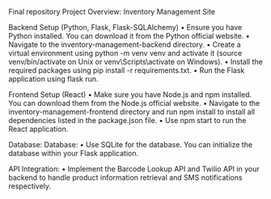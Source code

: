 Final repository
Project Overview: Inventory Management Site

Backend Setup (Python, Flask, Flask-SQLAlchemy)
•	Ensure you have Python installed. You can download it from the Python official website.
•	Navigate to the inventory-management-backend directory.
•	Create a virtual environment using python -m venv venv and activate it (source venv/bin/activate on Unix or venv\Scripts\activate on Windows).
•	Install the required packages using pip install -r requirements.txt.
•	Run the Flask application using flask run.

Frontend Setup (React)
•	Make sure you have Node.js and npm installed. You can download them from the Node.js official website.
•	Navigate to the inventory-management-frontend directory and run npm install to install all dependencies listed in the package.json file.
•	Use npm start to run the React application.


Database:
Database:
•	Use SQLite for the database. You can initialize the database within your Flask application.


API Integration:
•	Implement the Barcode Lookup API and Twilio API in your backend to handle product information retrieval and SMS notifications respectively.


